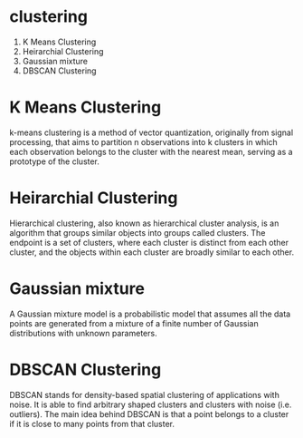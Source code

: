 # clustering

1. K Means Clustering    
2. Heirarchial Clustering   
3. Gaussian mixture   
4. DBSCAN Clustering    
   
 # K Means Clustering   
k-means clustering is a method of vector quantization, originally from signal processing, that aims to partition n observations into k clusters in which each observation belongs to the cluster with the nearest mean, serving as a prototype of the cluster.   
   
# Heirarchial Clustering   
Hierarchical clustering, also known as hierarchical cluster analysis, is an algorithm that groups similar objects into groups called clusters. The endpoint is a set of clusters, where each cluster is distinct from each other cluster, and the objects within each cluster are broadly similar to each other.   
   
 # Gaussian mixture
 A Gaussian mixture model is a probabilistic model that assumes all the data points are generated from a mixture of a finite number of Gaussian distributions with unknown parameters.   
    
 # DBSCAN Clustering    
 DBSCAN stands for density-based spatial clustering of applications with noise. It is able to find arbitrary shaped clusters and clusters with noise (i.e. outliers). The main idea behind DBSCAN is that a point belongs to a cluster if it is close to many points from that cluster.    
